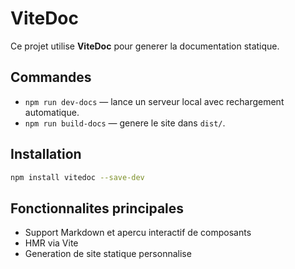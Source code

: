 
# ViteDoc

Ce projet utilise **ViteDoc** pour generer la documentation statique.

## Commandes
- `npm run dev-docs` — lance un serveur local avec rechargement automatique.
- `npm run build-docs` — genere le site dans `dist/`.

## Installation

```bash
npm install vitedoc --save-dev
```

## Fonctionnalites principales

- Support Markdown et apercu interactif de composants
- HMR via Vite
- Generation de site statique personnalise
